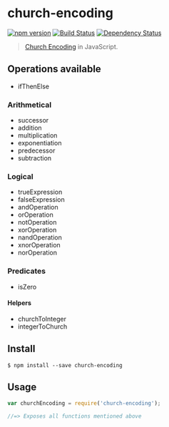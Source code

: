 # church-encoding

[![npm version](https://badge.fury.io/js/church-encoding.svg)](http://badge.fury.io/js/church-encoding)
[![Build Status](https://travis-ci.org/andrepoleza/church-encoding.svg?branch=master)](https://travis-ci.org/andrepoleza/church-encoding)
[![Dependency Status](https://david-dm.org/andrepoleza/church-encoding.svg)](https://david-dm.org/andrepoleza/church-encoding)

> [Church Encoding](http://en.wikipedia.org/wiki/Church_encoding) in JavaScript.

## Operations available

* ifThenElse

### Arithmetical
* successor
* addition
* multiplication
* exponentiation
* predecessor
* subtraction

### Logical
* trueExpression
* falseExpression
* andOperation
* orOperation
* notOperation
* xorOperation
* nandOperation
* xnorOperation
* norOperation

### Predicates
* isZero

#### Helpers
* churchToInteger
* integerToChurch

## Install

```
$ npm install --save church-encoding
```


## Usage

```js
var churchEncoding = require('church-encoding');

//=> Exposes all functions mentioned above
```
